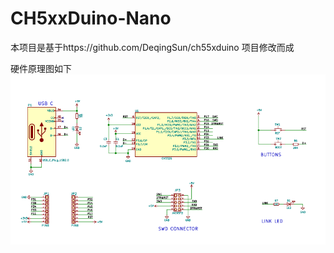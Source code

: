 # CH5xxDuino-Nano
本项目是基于https://github.com/DeqingSun/ch55xduino 项目修改而成

硬件原理图如下![ch522-nano](./doc/ch522-nano.png)

